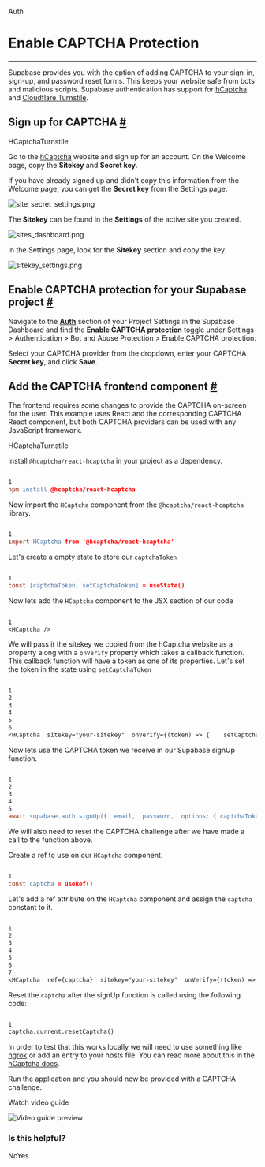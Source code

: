 Auth

# Enable CAPTCHA Protection

* * *

Supabase provides you with the option of adding CAPTCHA to your sign-in, sign-up, and password reset forms. This keeps your website safe from bots and malicious scripts. Supabase authentication has support for [hCaptcha](https://www.hcaptcha.com/) and [Cloudflare Turnstile](https://www.cloudflare.com/products/turnstile/).

## Sign up for CAPTCHA [\#](https://supabase.com/docs/guides/auth/auth-captcha\#sign-up-for-captcha)

HCaptchaTurnstile

Go to the [hCaptcha](https://www.hcaptcha.com/) website and sign up for an account. On the Welcome page, copy the **Sitekey** and **Secret key**.

If you have already signed up and didn't copy this information from the Welcome page, you can get the **Secret key** from the Settings page.

![site_secret_settings.png](https://supabase.com/docs/img/guides/auth-captcha/site_secret_settings.png)

The **Sitekey** can be found in the **Settings** of the active site you created.

![sites_dashboard.png](https://supabase.com/docs/img/guides/auth-captcha/sites_dashboard.png)

In the Settings page, look for the **Sitekey** section and copy the key.

![sitekey_settings.png](https://supabase.com/docs/img/guides/auth-captcha/sitekey_settings.png)

## Enable CAPTCHA protection for your Supabase project [\#](https://supabase.com/docs/guides/auth/auth-captcha\#enable-captcha-protection-for-your-supabase-project)

Navigate to the **[Auth](https://supabase.com/dashboard/project/_/settings/auth)** section of your Project Settings in the Supabase Dashboard and find the **Enable CAPTCHA protection** toggle under Settings > Authentication > Bot and Abuse Protection > Enable CAPTCHA protection.

Select your CAPTCHA provider from the dropdown, enter your CAPTCHA **Secret key**, and click **Save**.

## Add the CAPTCHA frontend component [\#](https://supabase.com/docs/guides/auth/auth-captcha\#add-the-captcha-frontend-component)

The frontend requires some changes to provide the CAPTCHA on-screen for the user. This example uses React and the corresponding CAPTCHA React component, but both CAPTCHA providers can be used with any JavaScript framework.

HCaptchaTurnstile

Install `@hcaptcha/react-hcaptcha` in your project as a dependency.

```flex

1
npm install @hcaptcha/react-hcaptcha
```

Now import the `HCaptcha` component from the `@hcaptcha/react-hcaptcha` library.

```flex

1
import HCaptcha from '@hcaptcha/react-hcaptcha'
```

Let's create a empty state to store our `captchaToken`

```flex

1
const [captchaToken, setCaptchaToken] = useState()
```

Now lets add the `HCaptcha` component to the JSX section of our code

```flex

1
<HCaptcha />
```

We will pass it the sitekey we copied from the hCaptcha website as a property along with a `onVerify` property which takes a callback function. This callback function will have a token as one of its properties. Let's set the token in the state using `setCaptchaToken`

```flex

1
2
3
4
5
6
<HCaptcha  sitekey="your-sitekey"  onVerify={(token) => {    setCaptchaToken(token)  }}/>
```

Now lets use the CAPTCHA token we receive in our Supabase signUp function.

```flex

1
2
3
4
5
await supabase.auth.signUp({  email,  password,  options: { captchaToken },})
```

We will also need to reset the CAPTCHA challenge after we have made a call to the function above.

Create a ref to use on our `HCaptcha` component.

```flex

1
const captcha = useRef()
```

Let's add a ref attribute on the `HCaptcha` component and assign the `captcha` constant to it.

```flex

1
2
3
4
5
6
7
<HCaptcha  ref={captcha}  sitekey="your-sitekey"  onVerify={(token) => {    setCaptchaToken(token)  }}/>
```

Reset the `captcha` after the signUp function is called using the following code:

```flex

1
captcha.current.resetCaptcha()
```

In order to test that this works locally we will need to use something like [ngrok](https://ngrok.com/) or add an entry to your hosts file. You can read more about this in the [hCaptcha docs](https://docs.hcaptcha.com/#local-development).

Run the application and you should now be provided with a CAPTCHA challenge.

Watch video guide

![Video guide preview](https://supabase.com/docs/_next/image?url=https%3A%2F%2Fimg.youtube.com%2Fvi%2Fem1cpOAXknM%2F0.jpg&w=3840&q=75&dpl=dpl_BvdF4a4Pt4yy6fUvmFQnELXJuaof)

### Is this helpful?

NoYes